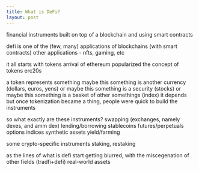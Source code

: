 ```yaml
---
title: What is DeFi?
layout: post
---
```


financial instruments built on top of a blockchain and using smart contracts

defi is one of the (few, many) applications of blockchains (with smart contracts)
other applications - nfts, gaming, etc

it all starts with tokens
arrival of ethereum popularized the concept of tokens
erc20s

a token represents something
maybe this something is another currency (dollars, euros, yens)
or maybe this something is a security (stocks)
or maybe this something is a basket of other somethings (index)
it depends
but once tokenization became a thing, people were quick to build the instruments

so what exactly are these instruments?
swapping (exchanges, namely dexes, and amm dex)
lending/borrowing
stablecoins
futures/perpetuals
options
indices
synthetic assets
yield/farming

some crypto-specific instruments
staking, restaking

as the lines of what is defi start getting blurred, with the miscegenation of other fields (tradfi+defi)
real-world assets
